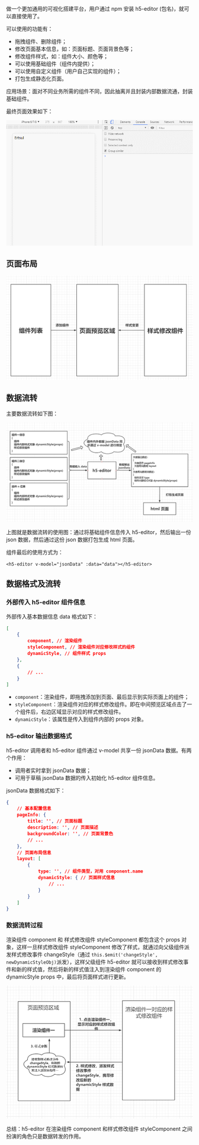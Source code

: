 做一个更加通用的可视化搭建平台，用户通过 npm 安装 h5-editor (包名)，就可以直接使用了。

可以使用的功能有：

- 拖拽组件、删除组件；
- 修改页面基本信息，如：页面标题、页面背景色等；
- 修改组件样式，如：组件大小、颜色等；
- 可以使用基础组件（组件内提供）；
- 可以使用自定义组件（用户自己实现的组件）；
- 打包生成静态化页面。

应用场景：面对不同业务所需的组件不同，因此抽离并且封装内部数据流通，封装基础组件。

最终页面效果如下：

![h5_editor.gif](../assets/low-code-01.gif)

## 页面布局

![image.png](../assets/low-code-02.png)

## 数据流转

主要数据流转如下图：

![image.png](../assets/low-code-03.png)

上图就是数据流转的使用图：通过将基础组件信息传入 h5-editor，然后输出一份 json 数据，然后通过这份 json 数据打包生成 html 页面。

组件最后的使用方式为：

```vue
<h5-editor v-model="jsonData" :data="data"></h5-editor>
```

## 数据格式及流转

### 外部传入 h5-editor 组件信息 

外部传入基本数据信息 data 格式如下：

```json
[
    {
        component, // 渲染组件
        styleComponent, // 渲染组件对应修改样式的组件
        dynamicStyle, // 组件样式 props
    },
    {
 		// ...       
    }
]
```

- `component`：渲染组件，即拖拽添加到页面、最后显示到实际页面上的组件；
- `styleComponent`：渲染组件对应的样式修改组件。即在中间预览区域点击了一个组件后，右边区域显示对应的样式修改组件。
- `dynamicStyle`：该属性是传入到组件内部的 props 对象。

### h5-editor 输出数据格式

h5-editor 调用者和 h5-editor 组件通过 v-model 共享一份 jsonData 数据。有两个作用：

- 调用者实时拿到 jsonData 数据；
- 可用于草稿 jsonData 数据的传入初始化 h5-editor 组件信息。

jsonData 数据格式如下：

```json
{
    // 基本配置信息
    pageInfo: {
        title: '', // 页面标题
        description: '', // 页面描述
        backgroundColor: '', // 页面背景色
        // ...
    },
    // 页面布局信息
    layout: [
    	{
    		type: '', // 组件类型，对用 component.name
    		dynamicStyle: { // 页面样式信息 
    			// ...
			}
		}
    ]
}
```

### 数据流转过程

渲染组件 component 和 样式修改组件 styleComponent 都包含这个 props 对象，这样一旦样式修改组件 styleComponent 修改了样式，就通过向父级组件派发样式修改事件 changeStyle（通过 `this.$emit('changeStyle', newDynamicStyleObj)`派发），这样父级组件 h5-editor 就可以接收到样式修改事件和新的样式值，然后将新的样式值注入到渲染组件 component 的 dynamicStyle props 中，最后将页面样式进行更新。

![image.png](../assets/low-code-04.png)



总结：h5-editor 在渲染组件 component 和样式修改组件 styleComponent 之间扮演的角色只是数据转发的作用。